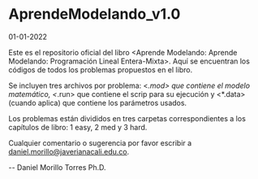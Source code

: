 # AprendeModelando_v1.0
01-01-2022

Este es el repositorio oficial del libro <Aprende Modelando: Aprende Modelando: Programación Lineal Entera-Mixta>. Aquí se encuentran los códigos de todos los problemas propuestos en el libro. 

Se incluyen tres archivos por problema: <*.mod> que contiene el modelo matemático, <*.run> que contiene el scrip para su ejecución y <*.data> (cuando aplica) que contiene los parámetros usados. 

Los problemas están divididos en tres carpetas correspondientes a los capítulos de libro: 1 easy, 2 med y 3 hard.

Cualquier comentario o sugerencia por favor escribir a daniel.morillo@javerianacali.edu.co.

--
Daniel Morillo Torres Ph.D.
